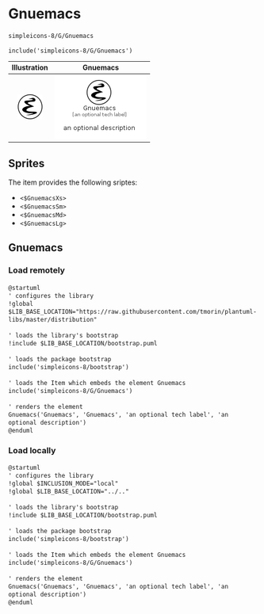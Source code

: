 # Gnuemacs


```text
simpleicons-8/G/Gnuemacs
```

```text
include('simpleicons-8/G/Gnuemacs')
```



| Illustration | Gnuemacs |
| :---: | :---: |
| ![illustration for Illustration](../../simpleicons-8/G/Gnuemacs.png) | ![illustration for Gnuemacs](../../simpleicons-8/G/Gnuemacs.Local.png) |



## Sprites
The item provides the following sriptes:

- `<$GnuemacsXs>`
- `<$GnuemacsSm>`
- `<$GnuemacsMd>`
- `<$GnuemacsLg>`





## Gnuemacs

### Load remotely
```plantuml
@startuml
' configures the library
!global $LIB_BASE_LOCATION="https://raw.githubusercontent.com/tmorin/plantuml-libs/master/distribution"

' loads the library's bootstrap
!include $LIB_BASE_LOCATION/bootstrap.puml

' loads the package bootstrap
include('simpleicons-8/bootstrap')

' loads the Item which embeds the element Gnuemacs
include('simpleicons-8/G/Gnuemacs')

' renders the element
Gnuemacs('Gnuemacs', 'Gnuemacs', 'an optional tech label', 'an optional description')
@enduml
```

### Load locally
```plantuml
@startuml
' configures the library
!global $INCLUSION_MODE="local"
!global $LIB_BASE_LOCATION="../.."

' loads the library's bootstrap
!include $LIB_BASE_LOCATION/bootstrap.puml

' loads the package bootstrap
include('simpleicons-8/bootstrap')

' loads the Item which embeds the element Gnuemacs
include('simpleicons-8/G/Gnuemacs')

' renders the element
Gnuemacs('Gnuemacs', 'Gnuemacs', 'an optional tech label', 'an optional description')
@enduml
```

